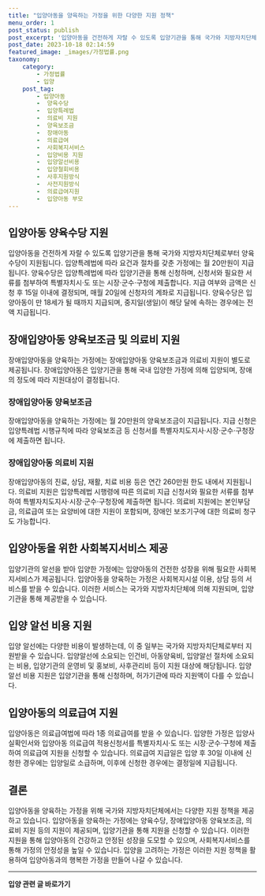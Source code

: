 ```yaml
---
title: "입양아동을 양육하는 가정을 위한 다양한 지원 정책"
menu_order: 1
post_status: publish
post_excerpt: '입양아동을 건전하게 자랄 수 있도록 입양기관을 통해 국가와 지방자치단체로부터 양육수당이 지원됩니다. 입양특례법에 따라 요건과 절차를 갖춘 가정에는 월 20만원이 지급됩니다. 양육수당은 입양특례법에 따라 입양기관을 통해 신청하며, 신청서와 필요한 서류를 첨부하여 특별자치시 도 또는 시장 군수 구청에 제출합니다. 지급 여부와 금액은 신청 후 15일 이내에 결정되며, 매월 20일에 신청자의 계좌로 지급됩니다. 양육수당은 입양아동이 만 18세가 될 때까지 지급되며, 중지일 생일 이 해당 달에 속하는 경우에는 전액 지급됩니다.'
post_date: 2023-10-18 02:14:59
featured_image: _images/가정법률.png
taxonomy:
    category:
        - 가정법률
        - 입양
    post_tag:
        - 입양아동
        -  양육수당
        -  입양특례법
        -  의료비 지원
        -  양육보조금
        -  장애아동
        -  의료급여
        -  사회복지서비스
        -  입양비용 지원
        -  입양알선비용
        -  입양철회비용
        -  사후지원방식
        -  사전지원방식
        -  의료급여지원
        -  입양아동 부모
---
```



## 입양아동 양육수당 지원
입양아동을 건전하게 자랄 수 있도록 입양기관을 통해 국가와 지방자치단체로부터 양육수당이 지원됩니다. 입양특례법에 따라 요건과 절차를 갖춘 가정에는 월 20만원이 지급됩니다. 양육수당은 입양특례법에 따라 입양기관을 통해 신청하며, 신청서와 필요한 서류를 첨부하여 특별자치시·도 또는 시장·군수·구청에 제출합니다. 지급 여부와 금액은 신청 후 15일 이내에 결정되며, 매월 20일에 신청자의 계좌로 지급됩니다. 양육수당은 입양아동이 만 18세가 될 때까지 지급되며, 중지일(생일)이 해당 달에 속하는 경우에는 전액 지급됩니다.

## 장애입양아동 양육보조금 및 의료비 지원
장애입양아동을 양육하는 가정에는 장애입양아동 양육보조금과 의료비 지원이 별도로 제공됩니다. 장애입양아동은 입양기관을 통해 국내 입양한 가정에 의해 입양되며, 장애의 정도에 따라 지원대상이 결정됩니다.

### 장애입양아동 양육보조금
장애입양아동을 양육하는 가정에는 월 20만원의 양육보조금이 지급됩니다. 지급 신청은 입양특례법 시행규칙에 따라 양육보조금 등 신청서를 특별자치도지사·시장·군수·구청장에 제출하면 됩니다.

### 장애입양아동 의료비 지원
장애입양아동의 진료, 상담, 재활, 치료 비용 등은 연간 260만원 한도 내에서 지원됩니다. 의료비 지원은 입양특례법 시행령에 따른 의료비 지급 신청서와 필요한 서류를 첨부하여 특별자치도지사·시장·군수·구청장에 제출하면 됩니다. 의료비 지원에는 본인부담금, 의료급여 또는 요양비에 대한 지원이 포함되며, 장애인 보조기구에 대한 의료비 청구도 가능합니다.

## 입양아동을 위한 사회복지서비스 제공
입양기관의 알선을 받아 입양한 가정에는 입양아동의 건전한 성장을 위해 필요한 사회복지서비스가 제공됩니다. 입양아동을 양육하는 가정은 사회복지시설 이용, 상담 등의 서비스를 받을 수 있습니다. 이러한 서비스는 국가와 지방자치단체에 의해 지원되며, 입양기관을 통해 제공받을 수 있습니다.

## 입양 알선 비용 지원
입양 알선에는 다양한 비용이 발생하는데, 이 중 일부는 국가와 지방자치단체로부터 지원받을 수 있습니다. 입양알선에 소요되는 인건비, 아동양육비, 입양알선 절차에 소요되는 비용, 입양기관의 운영비 및 홍보비, 사후관리비 등이 지원 대상에 해당됩니다. 입양 알선 비용 지원은 입양기관을 통해 신청하며, 허가기관에 따라 지원액이 다를 수 있습니다.

## 입양아동의 의료급여 지원
입양아동은 의료급여법에 따라 1종 의료급여를 받을 수 있습니다. 입양한 가정은 입양사실확인서와 입양아동 의료급여 적용신청서를 특별자치시·도 또는 시장·군수·구청에 제출하여 의료급여 지원을 신청할 수 있습니다. 의료급여 지급일은 입양 후 30일 이내에 신청한 경우에는 입양일로 소급하며, 이후에 신청한 경우에는 결정일에 지급됩니다.

## 결론
입양아동을 양육하는 가정을 위해 국가와 지방자치단체에서는 다양한 지원 정책을 제공하고 있습니다. 입양아동을 양육하는 가정에는 양육수당, 장애입양아동 양육보조금, 의료비 지원 등의 지원이 제공되며, 입양기관을 통해 지원을 신청할 수 있습니다. 이러한 지원을 통해 입양아동의 건강하고 안정된 성장을 도모할 수 있으며, 사회복지서비스를 통해 가정의 안정성을 높일 수 있습니다. 입양을 고려하는 가정은 이러한 지원 정책을 활용하여 입양아동과의 행복한 가정을 만들어 나갈 수 있습니다.






























































<!-- wp:separator -->
<hr class="wp-block-separator has-alpha-channel-opacity"/>
<!-- /wp:separator -->

<!-- wp:group {"backgroundColor":"base","layout":{"type":"constrained"}} -->
<div class="wp-block-group has-base-background-color has-background"><!-- wp:paragraph {"align":"center","fontSize":"medium"} -->
<p class="has-text-align-center has-large-font-size"><strong>입양 관련 글 바로가기</strong></p>
<!-- /wp:paragraph -->


<!-- wp:latest-posts
{"categories":[{"id":1407,"count":19,"description":"","link":"https://uknowlaw.com/category/%ec%9e%85%ec%96%91/","name":"입양","slug":"입양","taxonomy":"category","parent":0,"meta":[],"_links":{"self":[{"href":"https://uknowlaw.com/wp-json/wp/v2/categories/1407"}],"collection":[{"href":"https://uknowlaw.com/wp-json/wp/v2/categories"}],"about":[{"href":"https://uknowlaw.com/wp-json/wp/v2/taxonomies/category"}],"wp:post_type":[{"href":"https://uknowlaw.com/wp-json/wp/v2/posts?categories=1407"}],"curies":[{"name":"wp","href":"https://api.w.org/{rel}","templated":true}]}}],"postsToShow":100,"excerptLength":28,"postLayout":"grid","columns":2,"featuredImageAlign":"left","featuredImageSizeSlug":"large","fontSize":18px} /--></div>
<!-- /wp:group -->
